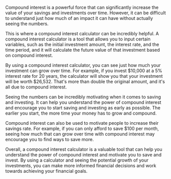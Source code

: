 Compound interest is a powerful force that can significantly increase the value of your savings and investments over time. However, it can be difficult to understand just how much of an impact it can have without actually seeing the numbers.

This is where a compound interest calculator can be incredibly helpful. A compound interest calculator is a tool that allows you to input certain variables, such as the initial investment amount, the interest rate, and the time period, and it will calculate the future value of that investment based on compound interest.

By using a compound interest calculator, you can see just how much your investment can grow over time. For example, if you invest $10,000 at a 5% interest rate for 20 years, the calculator will show you that your investment will be worth $26,532. That's more than double the original amount, and it's all due to compound interest.

Seeing the numbers can be incredibly motivating when it comes to saving and investing. It can help you understand the power of compound interest and encourage you to start saving and investing as early as possible. The earlier you start, the more time your money has to grow and compound.

Compound interest can also be used to motivate people to increase their savings rate. For example, if you can only afford to save $100 per month, seeing how much that can grow over time with compound interest may encourage you to find ways to save more.

Overall, a compound interest calculator is a valuable tool that can help you understand the power of compound interest and motivate you to save and invest. By using a calculator and seeing the potential growth of your investments, you can make more informed financial decisions and work towards achieving your financial goals.
